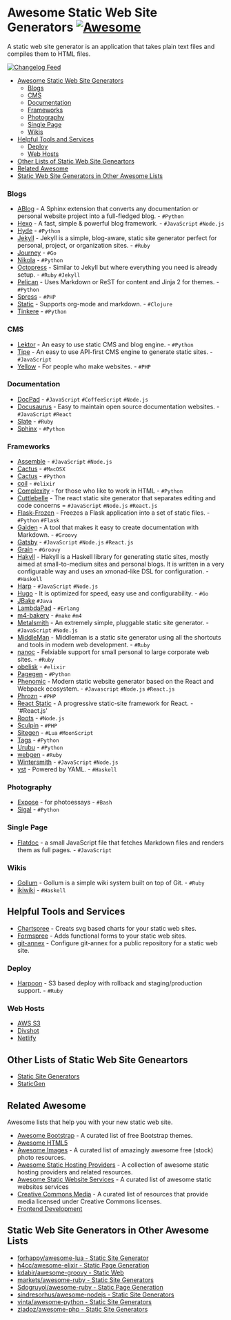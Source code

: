 # Awesome Static Web Site Generators [![Awesome](https://cdn.rawgit.com/sindresorhus/awesome/d7305f38d29fed78fa85652e3a63e154dd8e8829/media/badge.svg)](https://github.com/sindresorhus/awesome)

A static web site generator is an application that takes plain text files and compiles them to HTML files.

[![Changelog Feed](https://mozorg.cdn.mozilla.net/media/img/trademarks/feed-icon-14x14.png)](https://github.com/myles/awesome-static-generators/commits/master/README.md.atom)

- [Awesome Static Web Site Generators](#awesome-static-web-site-generators)
  - [Blogs](#blogs)
  - [CMS](#cms)
  - [Documentation](#documentation)
  - [Frameworks](#frameworks)
  - [Photography](#photograpy)
  - [Single Page](#single-page)
  - [Wikis](#wikis)
- [Helpful Tools and Services](#helpful-tools-and-services)
  - [Deploy](#deploy)
  - [Web Hosts](#web-hosts)
- [Other Lists of Static Web Site Geneartors](#other-lists-of-static-web-site-generators)
- [Related Awesome](#related-awesome)
- [Static Web Site Generators in Other Awesome Lists](#static-web-site-generators-in-other-awesome-lists)

### Blogs

* [ABlog](http://ablog.readthedocs.org/) - A Sphinx extension that converts any documentation or personal website project into a full-fledged blog. - `#Python`
* [Hexo](https://github.com/hexojs/hexo) - A fast, simple & powerful blog framework. - `#JavaScript` `#Node.js`
* [Hyde](https://github.com/hyde/hyde) - `#Python`
* [Jekyll](https://github.com/jekyll/jekyll) - Jekyll is a simple, blog-aware, static site generator perfect for personal, project, or organization sites.  - `#Ruby`
* [Journey](https://github.com/kabukky/journey) - `#Go`
* [Nikola](https://getnikola.com/) - `#Python`
* [Octopress](https://github.com/imathis/octopress) - Similar to Jekyll but where everything you need is already setup. - `#Ruby` `#Jekyll`
* [Pelican](https://github.com/getpelican/pelican) - Uses Markdown or ReST for content and Jinja 2 for themes. - `#Python`
* [Spress](https://github.com/spress/Spress/) - `#PHP`
* [Static](https://github.com/nakkaya/static) - Supports org-mode and markdown. - `#Clojure`
* [Tinkere](http://tinkerer.me/) - `#Python`

### CMS

* [Lektor](https://www.getlektor.com/) - An easy to use static CMS and blog engine. - `#Python`
* [Tipe](https://tipe.io/) - An easy to use API-first CMS engine to generate static sites. - `#JavaScript`
* [Yellow](https://datenstrom.se/yellow/) - For people who make websites. - `#PHP`

### Documentation

* [DocPad](https://github.com/docpad/docpad) - `#JavaScript` `#CoffeeScript` `#Node.js`
* [Docusaurus](https://docusaurus.io/) - Easy to maintain open source documentation websites. - `#JavaScript` `#React`
* [Slate](https://github.com/lord/slate) - `#Ruby`
* [Sphinx](http://sphinx-doc.org/) - `#Python`

### Frameworks

* [Assemble](http://assemble.io/) - `#JavaScript` `#Node.js`
* [Cactus](http://cactusformac.com/) - `#MacOSX`
* [Cactus](https://github.com/koenbok/Cactus) - `#Python`
* [coil](https://github.com/badosu/coil) - `#elixir`
* [Complexity](http://complexity.readthedocs.org/en/latest/) - for those who like to work in HTML - `#Python`
* [Cuttlebelle](https://cuttlebelle.com/) - The react static site generator that separates editing and code concerns = `#JavaScript` `#Node.js` `#React.js`
* [Flask-Frozen](https://github.com/SimonSapin/Frozen-Flask) - Freezes a Flask application into a set of static files. - `#Python` `#Flask`
* [Gaiden](https://github.com/kobo/gaiden) - A tool that makes it easy to create documentation with Markdown. - `#Groovy`
* [Gatsby](https://github.com/gatsbyjs/gatsby) - `#JavaScript` `#Node.js` `#React.js`
* [Grain](https://github.com/sysgears/grain) - `#Groovy`
* [Hakyll](https://github.com/jaspervdj/hakyll) - Hakyll is a Haskell library for generating static sites, mostly aimed at small-to-medium sites and personal blogs. It is written in a very configurable way and uses an xmonad-like DSL for configuration. - `#Haskell`
* [Harp](http://harpjs.com/) - `#JavaScript` `#Node.js`
* [Hugo](https://github.com/spf13/hugo) - It is optimized for speed, easy use and configurability. - `#Go`
* [JBake](https://github.com/jbake-org/jbake) `#Java`
* [LambdaPad](https://github.com/gar1t/lambdapad) - `#Erlang`
* [m4-bakery](http://datagrok.github.io/m4-bakery/) - `#make` `#m4`
* [Metalsmith](https://github.com/segmentio/metalsmith) - An extremely simple, pluggable static site generator. - `#JavaScript` `#Node.js`
* [MiddleMan](https://github.com/middleman/middleman) - Middleman is a static site generator using all the shortcuts and tools in modern web development. - `#Ruby`
* [nanoc](https://github.com/nanoc/nanoc) - Felxiable support for small personal to large corporate web sites. - `#Ruby`
* [obelisk](https://github.com/BennyHallett/obelisk) - `#elixir`
* [Pagegen](http://pagegen.phnd.net/) - `#Python`
* [Phenomic](https://phenomic.io/) - Modern static website generator based on the React and Webpack ecosystem. - `#Javascript` `#Node.js` `#React.js`
* [Phrozn](http://phrozn.info/) - `#PHP`
* [React Static](https://github.com/nozzle/react-static) - A progressive static-site framework for React. - '#React.js'
* [Roots](http://roots.cx/) - `#Node.js`
* [Sculpin](https://sculpin.io/) - `#PHP`
* [Sitegen](https://github.com/leafo/sitegen) - `#Lua` `#MoonScript`
* [Tags](https://github.com/braceio/tags) - `#Python`
* [Urubu](http://urubu.jandecaluwe.com/) - `#Python`
* [webgen](http://webgen.gettalong.org/) - `#Ruby`
* [Wintersmith](https://github.com/jnordberg/wintersmith) - `#JavaScript` `#Node.js`
* [yst](https://github.com/jgm/yst) - Powered by YAML. - `#Haskell`

### Photography

* [Expose](https://github.com/Jack000/Expose) - for photoessays - `#Bash`
* [Sigal](https://sigal.readthedocs.org/en/latest/) - `#Python`

### Single Page

* [Flatdoc](http://ricostacruz.com/flatdoc/) - a small JavaScript file that fetches Markdown files and renders them as full pages. - `#JavaScript`

### Wikis

* [Gollum](https://github.com/gollum/gollum) - Gollum is a simple wiki system built on top of Git. - `#Ruby`
* [ikiwiki](https://ikiwiki.info/) - `#Haskell`

## Helpful Tools and Services

* [Chartspree](http://chartspree.io/) - Creats svg based charts for your static web sites.
* [Formspree](http://www.formspree.io/) - Adds functional forms to your static web sites.
* [git-annex](http://git-annex.branchable.com/tips/setup_a_public_repository_on_a_web_site/) - Configure git-annex for a public repository for a static web site. 

### Deploy

* [Harpoon](http://www.getharpoon.com/) - S3 based deploy with rollback and staging/production support. - `#Ruby`

### Web Hosts

* [AWS S3](http://aws.amazon.com/s3/)
* [Divshot](https://divshot.com/)
* [Netlify](https://www.netlify.com/)

## Other Lists of Static Web Site Geneartors

* [Static Site Generators](http://staticsitegenerators.net/)
* [StaticGen](https://www.staticgen.com/)

## Related Awesome

Awesome lists that help you with your new static web site. 

* [Awesome Bootstrap](https://github.com/therebelrobot/awesome-bootstrap) - A curated list of free Bootstrap themes.
* [Awesome HTML5](https://github.com/diegocard/awesome-html5)
* [Awesome Images](https://github.com/heyalexej/awesome-images) - A curated list of amazingly awesome free (stock) photo resources.
* [Awesome Static Hosting Providers](https://github.com/b-long/awesome-static-hosting) - A collection of awesome static hosting providers and related resources.
* [Awesome Static Website Services](https://github.com/aharris88/awesome-static-website-services) - A curated list of awesome static websites services
* [Creative Commons Media](https://github.com/shime/creative-commons-media) - A curated list of resources that provide media licensed under Creative Commons licenses.
* [Frontend Development](https://github.com/dypsilon/frontend-dev-bookmarks)

## Static Web Site Generators in Other Awesome Lists

* [forhappy/awesome-lua - Static Site Generator](https://github.com/forhappy/awesome-lua#static-site-generator)
* [h4cc/awesome-elixir - Static Page Generation](https://github.com/h4cc/awesome-elixir#static-page-generation)
* [kdabir/awesome-groovy - Static Web](https://github.com/kdabir/awesome-groovy#static-web)
* [markets/awesome-ruby - Static Site Generators](https://github.com/markets/awesome-ruby#static-site-generation)
* [Sdogruyol/awesome-ruby - Static Page Generation](https://github.com/Sdogruyol/awesome-ruby#static-page-generation)
* [sindresorhus/awesome-nodejs - Static Site Generators](https://github.com/sindresorhus/awesome-nodejs#static-site-generators)
* [vinta/awesome-python - Static Site Generators](https://github.com/vinta/awesome-python#static-site-generator)
* [ziadoz/awesome-php - Static Site Generators](https://github.com/ziadoz/awesome-php#static-site-generators)
